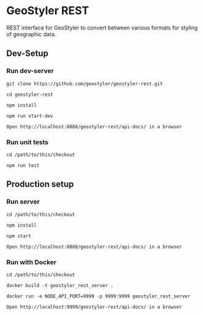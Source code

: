 # GeoStyler REST

REST interface for GeoStyler to convert between various formats for styling of geographic data.

## Dev-Setup

### Run dev-server

```
git clone https://github.com/geostyler/geostyler-rest.git

cd geostyler-rest

npm install

npm run start-dev

Open http://localhost:8888/geostyler-rest/api-docs/ in a browser
```

### Run unit tests

```
cd /path/to/this/checkout

npm run test
```

## Production setup

### Run server

```
cd /path/to/this/checkout

npm install

npm start

Open http://localhost:8888/geostyler-rest/api-docs/ in a browser
```

### Run with Docker

```
cd /path/to/this/checkout

docker build -t geostyler_rest_server .

docker run -e NODE_API_PORT=9999 -p 9999:9999 geostyler_rest_server

Open http://localhost:9999/geostyler-rest/api-docs/ in a browser
```
